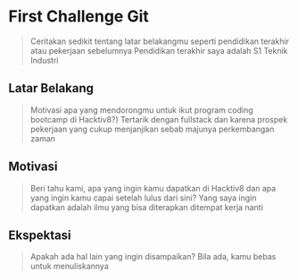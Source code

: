 # First Challenge Git

> Ceritakan sedikit tentang latar belakangmu seperti pendidikan terakhir atau pekerjaan sebelumnya
  Pendidikan terakhir saya adalah S1 Teknik Industri

## Latar Belakang

> Motivasi apa yang mendorongmu untuk ikut program coding bootcamp di Hacktiv8?)
 Tertarik dengan fullstack dan karena prospek pekerjaan yang cukup menjanjikan sebab majunya perkembangan zaman

## Motivasi

> Beri tahu kami, apa yang ingin kamu dapatkan di Hacktiv8 dan apa yang ingin kamu capai setelah lulus dari sini?
 Yang saya ingin dapatkan adalah ilmu yang bisa diterapkan ditempat kerja nanti

## Ekspektasi

> Apakah ada hal lain yang ingin disampaikan? Bila ada, kamu bebas untuk menuliskannya
 